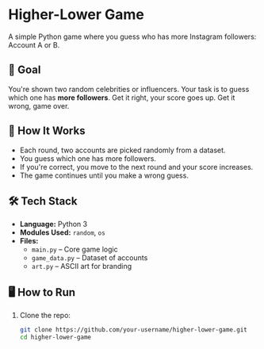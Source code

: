 # Higher-Lower Game
A simple Python game where you guess who has more Instagram followers: Account A or B.

## 🎯 Goal

You're shown two random celebrities or influencers. Your task is to guess which one has **more followers**. Get it right, your score goes up. Get it wrong, game over.

## 🧠 How It Works

- Each round, two accounts are picked randomly from a dataset.
- You guess which one has more followers.
- If you're correct, you move to the next round and your score increases.
- The game continues until you make a wrong guess.

## 🛠️ Tech Stack

- **Language:** Python 3
- **Modules Used:** `random`, `os`
- **Files:**
  - `main.py` – Core game logic
  - `game_data.py` – Dataset of accounts
  - `art.py` – ASCII art for branding

## 🖥️ How to Run

1. Clone the repo:

   ```bash
   git clone https://github.com/your-username/higher-lower-game.git
   cd higher-lower-game
